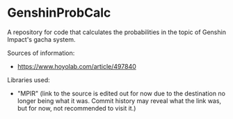 # GenshinProbCalc
A repository for code that calculates the probabilities in the topic of Genshin Impact's gacha system.

Sources of information:
- https://www.hoyolab.com/article/497840

Libraries used:
- "MPIR" (link to the source is edited out for now due to the destination no longer being what it was. Commit history may reveal what the link was, but for now, not recommended to visit it.)
